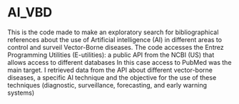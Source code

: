 # AI_VBD
This is the code made to make an exploratory search for bibliographical references about the use of Artificial intelligence (AI) in different areas to control and surveil Vector-Borne diseases. 
The code accesses the Entrez Programming Utilities (E-utilities): a public API from the NCBI (US) that allows access to different databases In this case access to PubMed was the main target.
I retrieved data from the API about different vector-borne diseases, a specific AI technique and the objective for the use of these techniques (diagnostic, surveillance, forecasting, and early warning systems)
